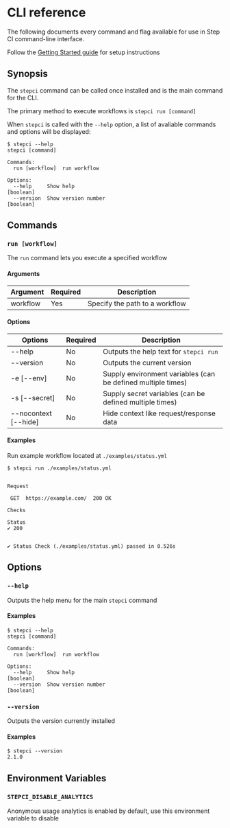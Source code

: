 # CLI reference

The following documents every command and flag available for use in Step CI command-line interface.

Follow the [Getting Started guide](./get-started.md) for setup instructions

## Synopsis

The `stepci` command can be called once installed and is the main command for the CLI.

The primary method to execute workflows is `stepci run [command]`

When `stepci` is called with the `--help` option, a list of avaliable commands and options will be displayed:

```console
$ stepci --help
stepci [command]

Commands:
  run [workflow]  run workflow

Options:
  --help     Show help                                                 [boolean]
  --version  Show version number                                       [boolean]
  ```

## Commands

### `run [workflow]`

The `run` command lets you execute a specified workflow

#### **Arguments**

| Argument | Required | Description |
|-|-|-|
| workflow | Yes | Specify the path to a workflow |

#### **Options**

| Options | Required | Description |
|-|-|-|
| --help | No | Outputs the help text for `stepci run` |
| --version | No | Outputs the current version |
| -e [--env] | No | Supply environment variables (can be defined multiple times) |
| -s [--secret] | No | Supply secret variables (can be defined multiple times) |
| --nocontext [--hide] | No | Hide context like request/response data |

#### **Examples**

Run example workflow located at `./examples/status.yml`

```console
$ stepci run ./examples/status.yml


Request

 GET  https://example.com/  200 OK

Checks

Status
✔ 200


✔ Status Check (./examples/status.yml) passed in 0.526s
```

## Options

### `--help`
Outputs the help menu for the main `stepci` command

#### **Examples**

```console
$ stepci --help
stepci [command]

Commands:
  run [workflow]  run workflow

Options:
  --help     Show help                                                 [boolean]
  --version  Show version number                                       [boolean]
```

### `--version`
Outputs the version currently installed

#### **Examples**

```console
$ stepci --version
2.1.0
```

## Environment Variables

### `STEPCI_DISABLE_ANALYTICS`

Anonymous usage analytics is enabled by default, use this environment variable to disable

